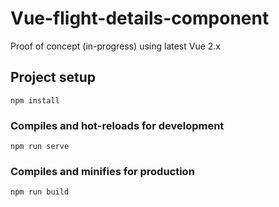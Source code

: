 # Vue-flight-details-component 
Proof of concept (in-progress)
using latest Vue 2.x

## Project setup
```
npm install
```

### Compiles and hot-reloads for development
```
npm run serve
```

### Compiles and minifies for production
```
npm run build
```


 
